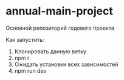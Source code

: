 # annual-main-project
Основной репозиторий годового проекта

Как запустить:
1) Клонировать данную ветку
2) npm i
3) Ожидать установки всех зависимостей
4) npm run dev
